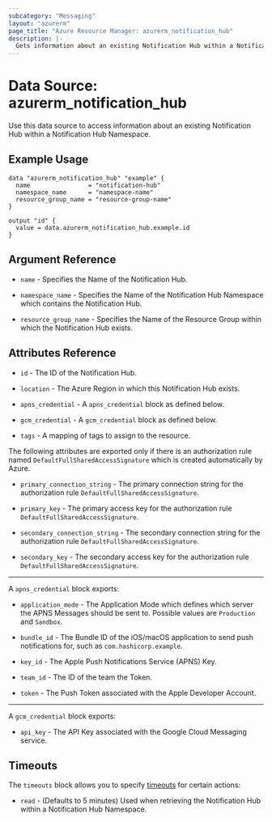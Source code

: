 ```yaml
---
subcategory: "Messaging"
layout: "azurerm"
page_title: "Azure Resource Manager: azurerm_notification_hub"
description: |-
  Gets information about an existing Notification Hub within a Notification Hub Namespace.
---
```


# Data Source: azurerm_notification_hub

Use this data source to access information about an existing Notification Hub within a Notification Hub Namespace.

## Example Usage

```hcl
data "azurerm_notification_hub" "example" {
  name                = "notification-hub"
  namespace_name      = "namespace-name"
  resource_group_name = "resource-group-name"
}

output "id" {
  value = data.azurerm_notification_hub.example.id
}
```

## Argument Reference

* `name` - Specifies the Name of the Notification Hub.

* `namespace_name` -  Specifies the Name of the Notification Hub Namespace which contains the Notification Hub.

* `resource_group_name` - Specifies the Name of the Resource Group within which the Notification Hub exists.

## Attributes Reference

* `id` - The ID of the Notification Hub.

* `location` - The Azure Region in which this Notification Hub exists.

* `apns_credential` - A `apns_credential` block as defined below.

* `gcm_credential` - A `gcm_credential` block as defined below.

* `tags` - A mapping of tags to assign to the resource.

The following attributes are exported only if there is an authorization rule named
`DefaultFullSharedAccessSignature` which is created automatically by Azure.

* `primary_connection_string` - The primary connection string for the authorization rule `DefaultFullSharedAccessSignature`.

* `primary_key` - The primary access key for the authorization rule `DefaultFullSharedAccessSignature`.

* `secondary_connection_string` - The secondary connection string for the authorization rule `DefaultFullSharedAccessSignature`.

* `secondary_key` - The secondary access key for the authorization rule `DefaultFullSharedAccessSignature`.

---

A `apns_credential` block exports:

* `application_mode` - The Application Mode which defines which server the APNS Messages should be sent to. Possible values are `Production` and `Sandbox`.

* `bundle_id` - The Bundle ID of the iOS/macOS application to send push notifications for, such as `com.hashicorp.example`.

* `key_id` - The Apple Push Notifications Service (APNS) Key.

* `team_id` - The ID of the team the Token.

* `token` - The Push Token associated with the Apple Developer Account.

---

A `gcm_credential` block exports:

* `api_key` - The API Key associated with the Google Cloud Messaging service.

## Timeouts

The `timeouts` block allows you to specify [timeouts](https://www.terraform.io/language/resources/syntax#operation-timeouts) for certain actions:

* `read` - (Defaults to 5 minutes) Used when retrieving the Notification Hub within a Notification Hub Namespace.
